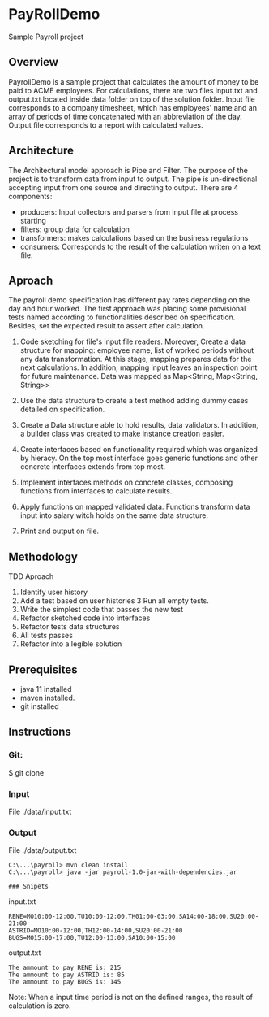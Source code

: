 # PayRollDemo
Sample Payroll project
 
## Overview
PayrollDemo is a sample project that calculates the amount of money to be paid to ACME employees. 
For calculations, there are two files input.txt and output.txt located inside data folder on top of the solution folder.
Input file corresponds to a company timesheet, which has employees' name and an array of periods of time concatenated with an
abbreviation of the day. Output file corresponds to a report with calculated values.

## Architecture
The Architectural model approach is Pipe and Filter. The purpose of the project is to transform data 
from input to output. The pipe is un-directional accepting input from one 
source and directing to output.
There are 4 components: 
- producers: Input collectors and parsers from input file at process starting
- filters: group data for calculation
- transformers: makes calculations based on the business regulations
- consumers: Corresponds to the result of the calculation writen on a text file.

## Aproach
The payroll demo specification has different pay rates depending on the day and hour worked. The first approach was placing some provisional tests named according to functionalities described on specification. 
Besides, set the expected result 
to assert after calculation.

1. Code sketching for file's input file readers. 
Moreover, Create a data structure for mapping: employee name, list of worked periods without any data transformation. At this stage, mapping prepares data for the next calculations. In addition, mapping input leaves an inspection point for future maintenance. Data was mapped as Map<String, Map<String, String>> 

2. Use the data structure to create a test method adding dummy cases detailed on specification. 

3. Create a Data structure able to hold results, data validators. In addition, a builder class was created to make instance 
creation easier.

4. Create interfaces based on functionality required which was organized by hieracy. On the top most interface goes generic functions and 
other concrete interfaces extends from top most.

5. Implement interfaces methods on concrete classes, composing functions from interfaces to calculate results.

6. Apply functions on mapped validated data. Functions transform data input into salary witch holds on the same data structure.

7. Print and output on file. 

## Methodology 
TDD Aproach  

1. Identify user history
2. Add a test based on user histories
3  Run all empty tests.
4. Write the simplest code that passes the new test
5. Refactor sketched code into interfaces
6. Refactor tests data structures 
7. All tests passes
8. Refactor into a legible solution


## Prerequisites
 - java 11 installed
 - maven installed.
 - git installed

## Instructions 

### Git:
$ git clone 


### Input
File ./data/input.txt 
### Output
File ./data/output.txt 


```
C:\...\payroll> mvn clean install
C:\...\payroll> java -jar payroll-1.0-jar-with-dependencies.jar

### Snipets
```
input.txt
```
RENE=MO10:00-12:00,TU10:00-12:00,TH01:00-03:00,SA14:00-18:00,SU20:00-21:00
ASTRID=MO10:00-12:00,TH12:00-14:00,SU20:00-21:00
BUGS=MO15:00-17:00,TU12:00-13:00,SA10:00-15:00
```
output.txt
```
The ammount to pay RENE is: 215
The ammount to pay ASTRID is: 85
The ammount to pay BUGS is: 145
```

Note: When a input time period is not on the defined ranges, the result of calculation is zero.